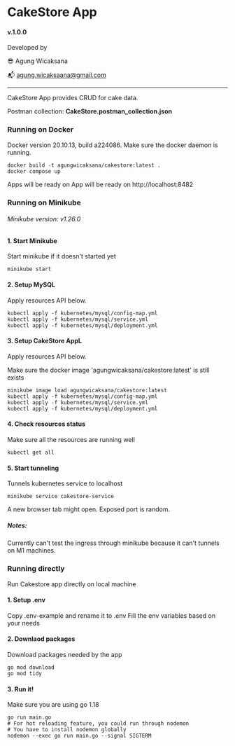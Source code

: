 # CakeStore App
#### v.1.0.0

Developed by 

:sunglasses: Agung Wicaksana

:mailbox_with_mail: agung.wicaksaana@gmail.com

---

CakeStore App provides CRUD for cake data.

Postman collection: **CakeStore.postman_collection.json**


### Running on Docker
Docker version 20.10.13, build a224086.
Make sure the docker daemon is running.

```
docker build -t agungwicaksana/cakestore:latest .
docker compose up
```

Apps will be ready on App will be ready on http://localhost:8482

### Running on Minikube
###### Minikube version: v1.26.0

#### 1. Start Minikube
Start minikube if it doesn't started yet
```
minikube start
```

#### 2. Setup MySQL
Apply resources API below.
```
kubectl apply -f kubernetes/mysql/config-map.yml
kubectl apply -f kubernetes/mysql/service.yml
kubectl apply -f kubernetes/mysql/deployment.yml
```

#### 3. Setup CakeStore AppL
Apply resources API below. 

Make sure the docker image 'agungwicaksana/cakestore:latest' is still exists
```
minikube image load agungwicaksana/cakestore:latest
kubectl apply -f kubernetes/mysql/config-map.yml
kubectl apply -f kubernetes/mysql/service.yml
kubectl apply -f kubernetes/mysql/deployment.yml
```

#### 4. Check resources status
Make sure all the resources are running well
``` 
kubectl get all
```

#### 5. Start tunneling
Tunnels kubernetes service to localhost
```
minikube service cakestore-service
```

A new browser tab might open. Exposed port is random.

##### Notes:
Currently can't test the ingress through minikube because it can't tunnels on M1 machines.

### Running directly
Run Cakestore app directly on local machine
#### 1. Setup .env
Copy .env-example and rename it to .env
Fill the env variables based on your needs

#### 2. Downlaod packages
Download packages needed by the app
````
go mod download
go mod tidy
````


#### 3. Run it!
Make sure you are using go 1.18
```
go run main.go
# For hot reloading feature, you could run through nodemon
# You have to install nodemon globally
nodemon --exec go run main.go --signal SIGTERM
```
